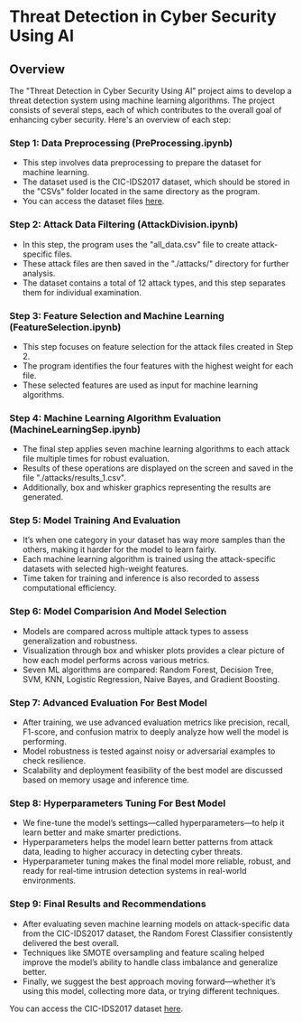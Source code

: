 # Threat Detection in Cyber Security Using AI

## Overview

The "Threat Detection in Cyber Security Using AI" project aims to develop a threat detection system using machine learning algorithms. The project consists of several steps, each of which contributes to the overall goal of enhancing cyber security. Here's an overview of each step:

### Step 1: Data Preprocessing (PreProcessing.ipynb)

- This step involves data preprocessing to prepare the dataset for machine learning.
- The dataset used is the CIC-IDS2017 dataset, which should be stored in the "CSVs" folder located in the same directory as the program.
- You can access the dataset files [here](https://www.unb.ca/cic/datasets/ids-2017.html).

### Step 2: Attack Data Filtering (AttackDivision.ipynb)

- In this step, the program uses the "all_data.csv" file to create attack-specific files.
- These attack files are then saved in the "./attacks/" directory for further analysis.
- The dataset contains a total of 12 attack types, and this step separates them for individual examination.

### Step 3: Feature Selection and Machine Learning (FeatureSelection.ipynb)

- This step focuses on feature selection for the attack files created in Step 2.
- The program identifies the four features with the highest weight for each file.
- These selected features are used as input for machine learning algorithms.

### Step 4: Machine Learning Algorithm Evaluation (MachineLearningSep.ipynb)

- The final step applies seven machine learning algorithms to each attack file multiple times for robust evaluation.
- Results of these operations are displayed on the screen and saved in the file "./attacks/results_1.csv".
- Additionally, box and whisker graphics representing the results are generated.

### Step 5: Model Training And Evaluation

- It’s when one category in your dataset has way more samples than the others, making it harder for the model to learn fairly.
- Each machine learning algorithm is trained using the attack-specific datasets with selected high-weight features.
- Time taken for training and inference is also recorded to assess computational efficiency.

### Step 6: Model Comparision And Model Selection 

- Models are compared across multiple attack types to assess generalization and robustness.
- Visualization through box and whisker plots provides a clear picture of how each model performs across various metrics.
- Seven ML algorithms are compared: Random Forest, Decision Tree, SVM, KNN, Logistic Regression, Naive Bayes, and Gradient Boosting.

### Step 7: Advanced Evaluation For Best Model

- After training, we use advanced evaluation metrics like precision, recall, F1-score, and confusion matrix to deeply analyze how well the model is performing.
- Model robustness is tested against noisy or adversarial examples to check resilience.
- Scalability and deployment feasibility of the best model are discussed based on memory usage and inference time.

### Step 8: Hyperparameters Tuning For Best Model

- We fine-tune the model’s settings—called hyperparameters—to help it learn better and make smarter predictions.
- Hyperparameters helps the model learn better patterns from attack data, leading to higher accuracy in detecting cyber threats.
- Hyperparameter tuning makes the final model more reliable, robust, and ready for real-time intrusion detection systems in real-world environments.

### Step 9: Final Results and Recommendations 

- After evaluating seven machine learning models on attack-specific data from the CIC-IDS2017 dataset, the Random Forest Classifier consistently delivered the best overall.
- Techniques like SMOTE oversampling and feature scaling helped improve the model’s ability to handle class imbalance and generalize better.
- Finally, we suggest the best approach moving forward—whether it’s using this model, collecting more data, or trying different techniques.
    
You can access the CIC-IDS2017 dataset [here](https://www.unb.ca/cic/datasets/ids-2017.html).

